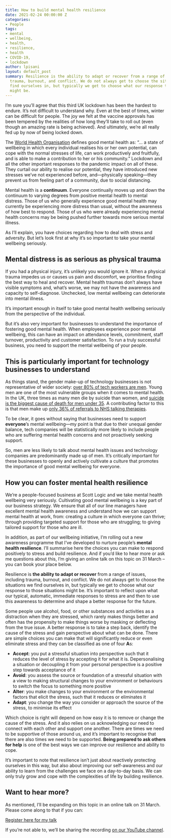 ```yaml
---
title: How to build mental health resilience
date: 2021-02-24 00:00:00 Z
categories:
- People
tags:
- mental
- wellbeing,
- health,
- resilience,
- health
- COVID-19,
- lockdown
author: lpisani
layout: default_post
summary: Resilience is the ability to adapt or recover from a range of issues, including
  trauma, burnout, and conflict. We do not always get to choose the situations we
  find ourselves in, but typically we get to choose what our response to those situations
  might be.
---
```


I’m sure you’ll agree that this third UK lockdown has been the hardest to endure. It’s not difficult to understand why. Even at the best of times, winter can be difficult for people. The joy we felt at the vaccine approvals has been tempered by the realities of how long they’ll take to roll out (even though an amazing rate is being achieved). And ultimately, we’re all really fed up by now of being locked down.

The [World Health Organisation](https://www.who.int/news-room/fact-sheets/detail/mental-health-strengthening-our-response) defines good mental health as: “… a state of wellbeing in which every individual realises his or her own potential, can cope with the normal stresses of life, can work productively and fruitfully, and is able to make a contribution to her or his community.” Lockdown and all the other important responses to the pandemic impact on all of these. They curtail our ability to realise our potential, they have introduced new stresses we’ve not experienced before, and&mdash;physically speaking&mdash;they prevent us from feeling part of a community, due to social distancing.

Mental health is a **continuum**. Everyone continually moves up and down the continuum to varying degrees from positive mental health to mental distress. Those of us who generally experience good mental health may currently be experiencing more distress than usual, without the awareness of how best to respond. Those of us who were already experiencing mental health concerns may be being pushed further towards more serious mental illness.

As I’ll explain, you have choices regarding how to deal with stress and adversity. But let’s look first at why it’s so important to take your mental wellbeing seriously.

## Mental distress is as serious as physical trauma 

If you had a physical injury, it’s unlikely you would ignore it. When a physical trauma impedes us or causes us pain and discomfort, we prioritise finding the best way to heal and recover. Mental health traumas don’t always have visible symptoms and, what’s worse, we may not have the awareness and capacity to self-diagnose. Unchecked, low mental wellbeing can deteriorate into mental illness.

It’s important enough in itself to take good mental health wellbeing seriously from the perspective of the individual.

But it’s also very important for businesses to understand the importance of fostering good mental health. When employees experience poor mental wellbeing, this can have an impact on attendance levels, commitment, staff turnover, productivity and customer satisfaction. To run a truly successful business, you need to support the mental wellbeing of your people.

## This is particularly important for technology businesses to understand

As things stand, the gender make-up of technology businesses is not representative of wider society: [over 80% of tech workers are men](https://technation.io/insights/diversity-and-inclusion-in-uk-tech-companies/). Young men are one of the most vulnerable groups when it comes to mental health. In the UK, three times as many men die by suicide than women, and [suicide is the biggest cause of death for men under 35](https://www.menshealthforum.org.uk/key-data-mental-health). A contributing factor to this is that men make up [only 36% of referrals to NHS talking therapies](https://happiful.com/young-men-increasingly-reaching-out-mental-health-support/).

To be clear, it goes without saying that businesses need to support **everyone**’s mental wellbeing&mdash;my point is that due to their unequal gender balance, tech companies will be statistically more likely to include people who are suffering mental health concerns and not proactively seeking support.

So, men are less likely to talk about mental health issues and technology companies are predominantly made up of men. It’s critically important for these businesses to openly and actively cultivate a culture that promotes the importance of good mental wellbeing for everyone.

## How you can foster mental health resilience

We’re a people-focused business at Scott Logic and we take mental health wellbeing very seriously. Cultivating good mental wellbeing is a key part of our business strategy. We ensure that all of our line managers have excellent mental health awareness and understand how we can support mental health at work, from: creating a culture in which everyone can thrive; through providing targeted support for those who are struggling; to giving tailored support for those who are ill. 

In addition, as part of our wellbeing initiative, I’m rolling out a new awareness programme that I’ve developed to nurture people’s **mental health resilience**. I’ll summarise here the choices you can make to respond positively to stress and build resilience. And if you’d like to hear more or ask me questions about this, I’m giving an online talk on this topic on 31 March – you can book your place below.

Resilience is **the ability to adapt or recover** from a range of issues, including trauma, burnout, and conflict. We do not always get to choose the situations we find ourselves in, but typically we get to choose what our response to those situations might be. It’s important to reflect upon what our typical, automatic, immediate responses to stress are and then to use this awareness to determine and shape a better response for the future.

Some people use alcohol, food, or other substances and activities as a distraction when they are stressed, which rarely makes things better and often has the propensity to make things worse by masking or deflecting from the true issue. A better response is to take a step back, identify the cause of the stress and gain perspective about what can be done. There are simple choices you can make that will significantly reduce or even eliminate stress and they can be classified as one of four **A**s:

- **Accept**: you put a stressful situation into perspective such that it reduces the level of stress by accepting it for what it is. Depersonalising a situation or decoupling it from your personal perspective is a positive step towards acceptance of it
- **Avoid**: you assess the source or foundation of a stressful situation with a view to making structural changes to your environment or behaviours to switch the focus to something more positive
- **Alter**: you make changes to your environment or the environmental factors that elicit the stress, such that it reduces or eliminates it
- **Adapt**: you change the way you consider or approach the source of the stress, to minimise its effect

Which choice is right will depend on how easy it is to remove or change the cause of the stress. And it also relies on us acknowledging our need to connect with each other and support one another. There are times we need to be supportive of those around us, and it’s important to recognise that there are also times we need to be supported. **Being prepared to ask others for help** is one of the best ways we can improve our resilience and ability to cope.

It’s important to note that resilience isn’t just about reactively protecting ourselves in this way, but also about improving our self-awareness and our ability to learn from the challenges we face on a day-to-day basis. We can only truly grow and cope with the complexities of life by building resilience.

## Want to hear more?

As mentioned, I’ll be expanding on this topic in an online talk on 31 March. Please come along to that if you can: 

[Register here for my talk](https://zoom.us/webinar/register/7216140123549/WN_jOfLAdu7QN6yRLDm4aEb-A)

If you’re not able to, we’ll be sharing the recording [on our YouTube channel](https://www.youtube.com/channel/UCGX_lcYr7WS9hkrx2W1VEhw).
